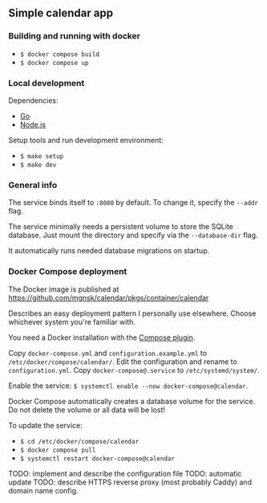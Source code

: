 ## Simple calendar app

### Building and running with docker

- `$ docker compose build`
- `$ docker compose up`

### Local development

Dependencies:

- [Go](https://go.dev/)
- [Node.js](https://nodejs.org/en)

Setup tools and run development environment:

- `$ make setup`
- `$ make dev`

### General info

The service binds itself to `:8080` by default. To change it, specify the `--addr` flag.

The service minimally needs a persistent volume to store the SQLite database.
Just mount the directory and specify via the `--database-dir` flag.

It automatically runs needed database migrations on startup.

### Docker Compose deployment

The Docker image is published at https://github.com/mgnsk/calendar/pkgs/container/calendar

Describes an easy deployment pattern I personally use elsewhere.
Choose whichever system you're familiar with.

You need a Docker installation with the [Compose plugin](https://docs.docker.com/compose/install/linux/).

Copy `docker-compose.yml` and `configuration.example.yml` to `/etc/docker/compose/calendar/`.
Edit the configuration and rename to `configuration.yml`.
Copy `docker-compose@.service` to `/etc/systemd/system/`.

Enable the service: `$ systemctl enable --now docker-compose@calendar`.

Docker Compose automatically creates a database volume for the service. Do not delete the volume or all data will be lost!

To update the service:

- `$ cd /etc/docker/compose/calendar`
- `$ docker compose pull`
- `$ systemctl restart docker-compose@calendar`

TODO: implement and describe the configuration file
TODO: automatic update
TODO: describe HTTPS reverse proxy (most probably Caddy) and domain name config.

